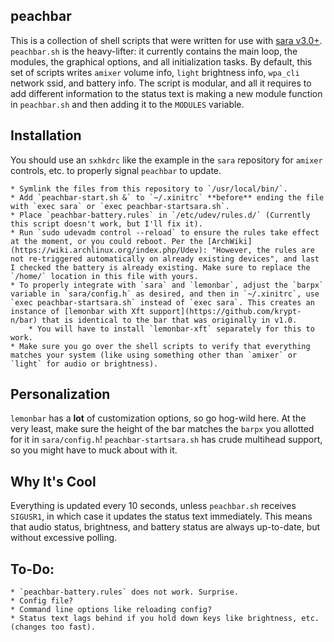 peachbar
-----
This is a collection of shell scripts that were written for use with [sara v3.0+](https://github.com/gitluin/sara). `peachbar.sh` is the heavy-lifter: it currently contains the main loop, the modules, the graphical options, and all initialization tasks. By default, this set of scripts writes `amixer` volume info, `light` brightness info, `wpa_cli` network ssid, and battery info. The script is modular, and all it requires to add different information to the status text is making a new module function in `peachbar.sh` and then adding it to the `MODULES` variable.

## Installation
You should use an `sxhkdrc` like the example in the `sara` repository for `amixer` controls, etc. to properly signal `peachbar` to update.

	* Symlink the files from this repository to `/usr/local/bin/`.
	* Add `peachbar-start.sh &` to `~/.xinitrc` **before** ending the file with `exec sara` or `exec peachbar-startsara.sh`.  
	* Place `peachbar-battery.rules` in `/etc/udev/rules.d/` (Currently this script doesn't work, but I'll fix it).
	* Run `sudo udevadm control --reload` to ensure the rules take effect at the moment, or you could reboot. Per the [ArchWiki](https://wiki.archlinux.org/index.php/Udev): "However, the rules are not re-triggered automatically on already existing devices", and last I checked the battery is already existing. Make sure to replace the `/home/` location in this file with yours.
	* To properly integrate with `sara` and `lemonbar`, adjust the `barpx` variable in `sara/config.h` as desired, and then in `~/.xinitrc`, use `exec peachbar-startsara.sh` instead of `exec sara`. This creates an instance of [lemonbar with Xft support](https://github.com/krypt-n/bar) that is identical to the bar that was originally in v1.0.
		* You will have to install `lemonbar-xft` separately for this to work.
	* Make sure you go over the shell scripts to verify that everything matches your system (like using something other than `amixer` or `light` for audio or brightness).

## Personalization
`lemonbar` has a **lot** of customization options, so go hog-wild here. At the very least, make sure the height of the bar matches the `barpx` you allotted for it in `sara/config.h`! `peachbar-startsara.sh` has crude multihead support, so you might have to muck about with it. 

## Why It's Cool
Everything is updated every 10 seconds, unless `peachbar.sh` receives `SIGUSR1`, in which case it updates the status text immediately. This means that audio status, brightness, and battery status are always up-to-date, but without excessive polling.

## To-Do:
	* `peachbar-battery.rules` does not work. Surprise.
	* Config file?
	* Command line options like reloading config?
	* Status text lags behind if you hold down keys like brightness, etc. (changes too fast).
